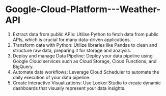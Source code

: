 # Google-Cloud-Platform---Weather-API
1. Extract data from public APIs: Utilise Python to fetch data from public APIs, which is crucial for many data-driven applications.
2. Transform data with Python: Utilize libraries like Pandas to clean and structure raw data, preparing it for storage and analysis.
3. Deploy and manage Data Pipeline: Deploy your data pipeline using Google Cloud services such as Cloud Storage, Cloud Functions, and BigQuery.
4. Automate data workflows: Leverage Cloud Scheduler to automate the daily execution of your data pipeline.
5. Create Interactive Visualizations: Use Looker Studio to create dynamic dashboards that visually represent your data insights.
